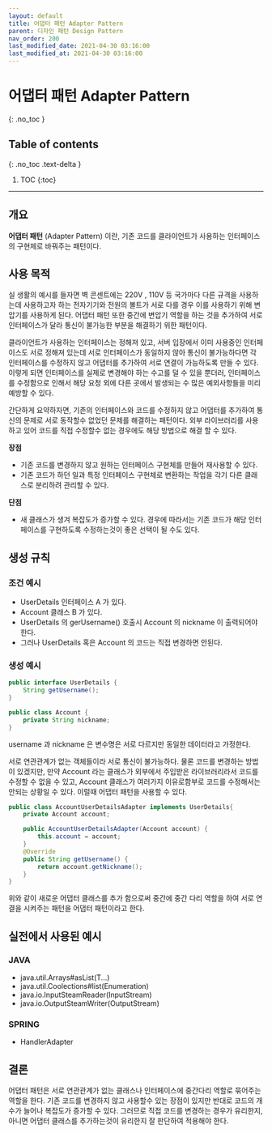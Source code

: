 ```yaml
---
layout: default
title: 어댑터 패턴 Adapter Pattern
parent: 디자인 패턴 Design Pattern
nav_order: 200
last_modified_date: 2021-04-30 03:16:00
last_modified_at: 2021-04-30 03:16:00
---
```


# 어댑터 패턴 Adapter Pattern
{: .no_toc }

## Table of contents
{: .no_toc .text-delta }

1. TOC
{:toc}

---

## 개요
**어댑터 패턴** (Adapter Pattern) 이란, 기존 코드를 클라이언트가 사용하는 인터페이스의 구현체로 바꿔주는 패턴이다.

## 사용 목적
실 생활의 예시를 들자면 벽 콘센트에는 220V , 110V 등 국가마다 다른 규격을 사용하는데 사용하고자 하는 전자기기와 전원의 볼트가 서로 다를 경우 이를 사용하기 위해 변압기를 사용하게 된다. 어댑터 패턴 또한 중간에 변압기 역할을 하는 것을 추가하여 서로 인터페이스가 달라 통신이 불가능한 부분을 해결하기 위한 패턴이다.

클라이언트가 사용하는 인터페이스는 정해져 있고, 서버 입장에서 이미 사용중인 인터페이스도 서로 정해져 있는데 서로 인터페이스가 동일하지 않아 통신이 불가능하다면 각 인터페이스를 수정하지 않고 어댑터를 추가하여 서로 연결이 가능하도록 만들 수 있다. 이렇게 되면 인터페이스를 실제로 변경해야 하는 수고를 덜 수 있을 뿐더러, 인터페이스를 수정함으로 인해서 해당 요청 외에 다른 곳에서 발생되는 수 많은 예외사항들을 미리 예방할 수 있다.

간단하게 요약하자면, 기존의 인터페이스와 코드를 수정하지 않고 어댑터를 추가하여 통신의 문제로 서로 동작할수 없었던 문제를 해결하는 패턴이다. 외부 라이브러리를 사용하고 있어 코드를 직접 수정할수 없는 경우에도 해당 방법으로 해결 할 수 있다. 

**장점**
- 기존 코드를 변경하지 않고 원하는 인터페이스 구현체를 만들어 재사용할 수 있다.
- 기존 코드가 하던 일과 특정 인터페이스 구현체로 변환하는 작업을 각기 다른 클래스로 분리하려 관리할 수 있다.

**단점**
- 새 클래스가 생겨 복잡도가 증가할 수 있다. 경우에 따라서는 기존 코드가 해당 인터페이스를 구현하도록 수정하는것이 좋은 선택이 될 수도 있다.

## 생성 규칙

### 조건 예시

- UserDetails 인터페이스 A 가 있다.
- Account 클래스 B 가 있다.
- UserDetails 의 gerUsername() 호출시 Account 의 nickname 이 출력되어야 한다.
- 그러나 UserDetails 혹은 Account 의 코드는 직접 변경하면 안된다.

### 생성 예시

```java
public interface UserDetails {
    String getUsername();
}
```

```java
public class Account {
    private String nickname;
}
```
username 과 nickname 은 변수명은 서로 다르지만 동일한 데이터라고 가정한다. 

서로 연관관계가 없는 객체들이라 서로 통신이 불가능하다. 물론 코드를 변경하는 방법이 있겠지만, 만약 Account 라는 클래스가 외부에서 주입받은 라이브러리라서 코드를 수정할 수 없을 수 있고, Account 클래스가 여러가지 이유로함부로 코드를 수정해서는 안되는 상황일 수 있다. 이럴때 어댑터 패턴을 사용할 수 있다.

```java
public class AccountUserDetailsAdapter implements UserDetails{
    private Account account;

    public AccountUserDetailsAdapter(Account account) {
        this.account = account;
    }
    @Override
    public String getUsername() {
        return account.getNickname();
    }
}
```

위와 같이 새로운 어댑터 클래스를 추가 함으로써 중간에 중간 다리 역할을 하여 서로 연결을 시켜주는 패턴을 어댑터 패턴이라고 한다.

## 실전에서 사용된 예시

### JAVA
- java.util.Arrays#asList(T...)
- java.util.Coolections#list(Enumeration)
- java.io.InputSteamReader(InputStream)
- java.io.OutputSteamWriter(OutputStream)

### SPRING
- HandlerAdapter

## 결론
어댑터 패턴은 서로 연관관계가 없는 클래스나 인터페이스에 중간다리 역할로 묶어주는 역할을 한다. 기존 코드를 변경하지 않고 사용할수 있는 장점이 있지만 반대로 코드의 개수가 늘어나 복잡도가 증가할 수 있다. 그러므로 직접 코드를 변경하는 경우가 유리한지, 아니면 어댑터 클래스를 추가하는것이 유리한지 잘 판단하여 적용해야 한다.